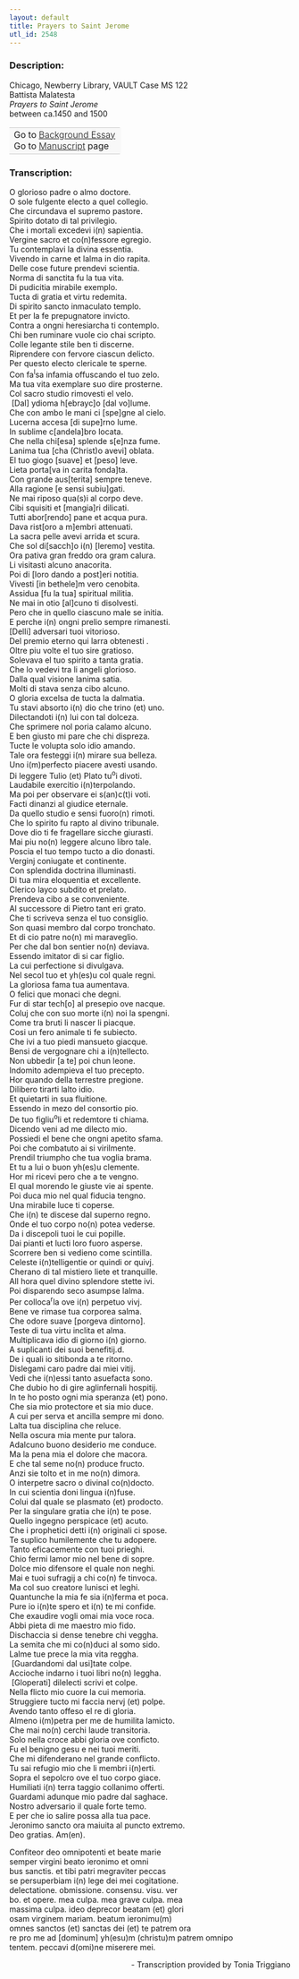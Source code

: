 ```yaml
---
layout: default
title: Prayers to Saint Jerome
utl_id: 2548
---
```


### Description:

Chicago, Newberry Library, VAULT Case MS 122 <br>
Battista Malatesta <br>
_Prayers to Saint Jerome_ <br>
between ca.1450 and 1500

<table border="0.5" cellpadding="1" cellspacing="1" style="width: 200px; background-color:#F8F8F8;"><tbody style="border-color:#ccc"><tr style="border-color:#ccc"><td>Go to <a href="https://italian-paleography.library.utoronto.ca/content/about_IP_003" style="font-weight:300;" target="_blank">Background Essay</a><br />
			Go to <a href="/record.html?id=003" style="font-weight:300;" target="_blank">Manuscript</a> page</td>
</tr></tbody></table>

### Transcription:

O glorioso padre o almo doctore.<br>
O sole fulgente electo a quel collegio.<br>
Che circundava el supremo pastore.<br>
Spirito dotato di tal privilegio.<br>
Che i mortali excedevi i(n) sapientia.<br>
Vergine sacro et co(n)fessore egregio.<br>
Tu contemplavi la divina essentia.<br>
Vivendo in carne et lalma in dio rapita.<br>
Delle cose future prendevi scientia.<br>
Norma di sanctita fu la tua vita.<br>
Di pudicitia mirabile exemplo.<br>
Tucta di gratia et virtu redemita.<br>
Di spirito sancto inmaculato templo.<br>
Et per la fe prepugnatore invicto.<br>
Contra a ongni heresiarcha ti contemplo.<br>
Chi ben ruminare vuole cio chai scripto.<br>
Colle legante stile ben ti discerne.<br>
Riprendere con fervore ciascun delicto.<br>
Per questo electo clericale te sperne.<br>
Con fa<sup>l</sup>sa infamia offuscando el tuo zelo.<br>
Ma tua vita exemplare suo dire prosterne.<br>
Col sacro studio rimovesti el velo.<br>
 [Dal] ydioma h[ebrayc]o [dal vo]lume.<br>
Che con ambo le mani ci [spe]gne al cielo.<br>
Lucerna accesa [di supe]rno lume.<br>
In sublime c[andela]bro locata.<br>
Che nella chi[esa] splende s[e]nza fume.<br>
Lanima tua [cha (Christ)o avevi] oblata.<br>
El tuo giogo [suave] et [peso] leve.<br>
Lieta porta[va in carita fonda]ta.<br>
Con grande aus[terita] sempre teneve.<br>
Alla ragione [e sensi subiu]gati.<br>
Ne mai riposo qua(s)i al corpo deve.<br>
Cibi squisiti et [mangia]ri dilicati.<br>
Tutti abor[rendo] pane et acqua pura.<br>
Dava rist[oro a m]embri attenuati.<br>
La sacra pelle avevi arrida et scura.<br>
Che sol di[sacch]o i(n) [leremo] vestita.<br>
Ora pativa gran freddo ora gram calura.<br>
Li visitasti alcuno anacorita.<br>
Poi di [loro dando a post]eri notitia.<br>
Vivesti [in bethele]m vero cenobita.<br>
Assidua [fu la tua] spiritual militia.<br>
Ne mai in otio [al]cuno ti disolvesti.<br>
Pero che in quello ciascuno male se initia.<br>
E perche i(n) ongni prelio sempre rimanesti.<br>
[Delli] adversari tuoi vitorioso.<br>
Del premio eterno qui larra obtenesti .<br>
Oltre piu volte el tuo sire gratioso.<br>
Solevava el tuo spirito a tanta gratia.<br>
Che lo vedevi tra li angeli glorioso.<br>
Dalla qual visione lanima satia.<br>
Molti di stava senza cibo alcuno.<br>
O gloria excelsa de tucta la dalmatia.<br>
Tu stavi absorto i(n) dio che trino (et) uno.<br>
Dilectandoti i(n) lui con tal dolceza.<br>
Che sprimere nol poria calamo alcuno.<br>
E ben giusto mi pare che chi dispreza.<br>
Tucte le volupta solo idio amando.<br>
Tale ora festeggi i(n) mirare sua belleza.<br>
Uno i(m)perfecto piacere avesti usando.<br>
Di leggere Tulio (et) Plato tu<sup>o</sup>i divoti.<br>
Laudabile exercitio i(n)terpolando.<br>
Ma poi per observare ei s(an)c(t)i voti.<br>
Facti dinanzi al giudice eternale.<br>
Da quello studio e sensi fuoro(n) rimoti.<br>
Che lo spirito fu rapto al divino tribunale.<br>
Dove dio ti fe fragellare sicche giurasti.<br>
Mai piu no(n) leggere alcuno libro tale.<br>
Poscia el tuo tempo tucto a dio donasti.<br>
Verginj coniugate et continente.<br>
Con splendida doctrina illuminasti.<br>
Di tua mira eloquentia et excellente.<br>
Clerico layco subdito et prelato.<br>
Prendeva cibo a se conveniente.<br>
Al successore di Pietro tant eri grato.<br>
Che ti scriveva senza el tuo consiglio.<br>
Son quasi membro dal corpo tronchato.<br>
Et di cio patre no(n) mi maraveglio.<br>
Per che dal bon sentier no(n) deviava.<br>
Essendo imitator di si car figlio.<br>
La cui perfectione si divulgava.<br>
Nel secol tuo et yh(es)u col quale regni.<br>
La gloriosa fama tua aumentava.<br>
O felici que monaci che degni.<br>
Fur di star tech[o] al presepio ove nacque.<br>
Coluj che con suo morte i(n) noi la spengni.<br>
Come tra bruti li nascer li piacque.<br>
Cosi un fero animale ti fe subiecto.<br>
Che ivi a tuo piedi mansueto giacque.<br>
Bensi de vergognare chi a i(n)tellecto.<br>
Non ubbedir [a te] poi chun leone.<br>
Indomito adempieva el tuo precepto.<br>
Hor quando della terrestre pregione.<br>
Dilibero tirarti lalto idio.<br>
Et quietarti in sua fluitione.<br>
Essendo in mezo del consortio pio.<br>
De tuo figliu<sup>o</sup>li et redemtore ti chiama.<br>
Dicendo veni ad me dilecto mio.<br>
Possiedi el bene che ongni apetito sfama.<br>
Poi che combatuto ai si virilmente.<br>
Prendil triumpho che tua voglia brama.<br>
Et tu a lui o buon yh(es)u clemente.<br>
Hor mi ricevi pero che a te vengno.<br>
El qual morendo le giuste vie ai spente.<br>
Poi duca mio nel qual fiducia tengno.<br>
Una mirabile luce ti coperse.<br>
Che i(n) te discese dal superno regno.<br>
Onde el tuo corpo no(n) potea vederse.<br>
Da i discepoli tuoi le cui popille.<br>
Dai pianti et lucti loro fuoro asperse.<br>
Scorrere ben si vedieno come scintilla.<br>
Celeste i(n)telligentie or quindi or quivj.<br>
Cherano di tal mistiero liete et tranquille.<br>
All hora quel divino splendore stette ivi.<br>
Poi disparendo seco asumpse lalma.<br>
Per colloca<sup>r</sup>la ove i(n) perpetuo vivj.<br>
Bene ve rimase tua corporea salma.<br>
Che odore suave [porgeva dintorno].<br>
Teste di tua virtu inclita et alma.<br>
Multiplicava idio di giorno i(n) giorno.<br>
A suplicanti dei suoi benefitij.d.<br>
De i quali io sitibonda a te ritorno.<br>
Dislegami caro padre dai miei vitij.<br>
Vedi che i(n)essi tanto asuefacta sono.<br>
Che dubio ho di gire aglinfernali hospitij.<br>
In te ho posto ogni mia speranza (et) pono.<br>
Che sia mio protectore et sia mio duce.<br>
A cui per serva et ancilla sempre mi dono.<br>
Lalta tua disciplina che reluce.<br>
Nella oscura mia mente pur talora.<br>
Adalcuno buono desiderio me conduce.<br>
Ma la pena mia el dolore che macora.<br>
E che tal seme no(n) produce fructo.<br>
Anzi sie tolto et in me no(n) dimora.<br>
O interpetre sacro o divinal co(n)docto.<br>
In cui scientia doni lingua i(n)fuse.<br>
Colui dal quale se plasmato (et) prodocto.<br>
Per la singulare gratia che i(n) te pose.<br>
Quello ingegno perspicace (et) acuto.<br>
Che i prophetici detti i(n) originali ci spose.<br>
Te suplico humilemente che tu adopere.<br>
Tanto eficacemente con tuoi prieghi.<br>
Chio fermi lamor mio nel bene di sopre.<br>
Dolce mio difensore el quale non neghi.<br>
Mai e tuoi sufragij a chi co(n) fe tinvoca.<br>
Ma col suo creatore lunisci et leghi.<br>
Quantunche la mia fe sia i(n)ferma et poca.<br>
Pure io i(n)te spero et i(n) te mi confide.<br>
Che exaudire vogli omai mia voce roca.<br>
Abbi pieta di me maestro mio fido.<br>
Dischaccia si dense tenebre chi veggha.<br>
La semita che mi co(n)duci al somo sido.<br>
Lalme tue prece la mia vita reggha.<br>
 [Guardandomi dal usi]tate colpe.<br>
Accioche indarno i tuoi libri no(n) leggha.<br>
 [Gloperati] dilelecti scrivi et colpe.<br>
Nella flicto mio cuore la cui memoria.<br>
Struggiere tucto mi faccia nervj (et) polpe.<br>
Avendo tanto offeso el re di gloria.<br>
Almeno i(m)petra per me de humilita lamicto.<br>
Che mai no(n) cerchi laude transitoria.<br>
Solo nella croce abbi gloria ove conficto.<br>
Fu el benigno gesu e nei tuoi meriti.<br>
Che mi difenderano nel grande conflicto.<br>
Tu sai refugio mio che li membri i(n)erti.<br>
Sopra el sepolcro ove el tuo corpo giace.<br>
Humiliati i(n) terra taggio collanimo offerti.<br>
Guardami adunque mio padre dal saghace.<br>
Nostro adversario il quale forte temo.<br>
E per che io salire possa alla tua pace.<br>
Jeronimo sancto ora maiuita al puncto extremo.<br>
Deo gratias. Am(en).

Confiteor deo omnipotenti et beate marie<br>
semper virgini beato ieronimo et omni<br>
bus sanctis. et tibi patri megraviter peccas<br>
se persuperbiam i(n) lege dei mei cogitatione.<br>
delectatione. obmissione. consensu. visu. ver<br>
bo. et opere. mea culpa. mea grave culpa. mea<br>
massima culpa. ideo deprecor beatam (et) glori<br>
osam virginem mariam. beatum ieronimu(m)<br>
omnes sanctos (et) sanctas dei (et) te patrem ora<br>
re pro me ad [dominum] yh(esu)m (christu)m patrem omnipo<br>
tentem. peccavi d(omi)ne miserere mei.

<p style="text-align:right">- Transcription provided by Tonia Triggiano</p>
